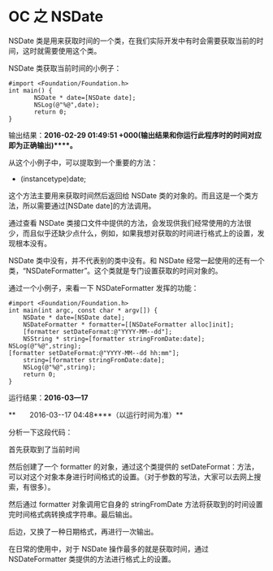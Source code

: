 # OC 之 NSDate

NSDate 类是用来获取时间的一个类，在我们实际开发中有时会需要获取当前的时间，这时就需要使用这个类。

NSDate 类获取当前时间的小例子：

```
#import <Foundation/Foundation.h>
int main() {
       NSDate * date=[NSDate date];
       NSLog(@"%@",date);
       return 0;
}
```

输出结果：**2016-02-29 01:49:51 +000(****输出结果和你运行此程序时的时间对应即为正确输出****)****。**

从这个小例子中，可以提取到一个重要的方法：

+ (instancetype)date;

这个方法主要用来获取时间然后返回给 NSDate 类的对象的。而且这是一个类方法，所以需要通过[NSDate date]的方法调用。

通过查看 NSDate 类接口文件中提供的方法，会发现供我们经常使用的方法很少，而且似乎还缺少点什么，例如，如果我想对获取的时间进行格式上的设置，发现根本没有。

NSDate 类中没有，并不代表别的类中没有。和 NSDate 经常一起使用的还有一个类，“NSDateFormatter”。这个类就是专门设置获取的时间对象的。

通过一个小例子，来看一下 NSDateFormatter 发挥的功能：

```
#import <Foundation/Foundation.h>
int main(int argc, const char * argv[]) {
    NSDate * date=[NSDate date];
    NSDateFormatter * formatter=[[NSDateFormatter alloc]init];
    [formatter setDateFormat:@"YYYY-MM--dd"];
    NSString * string=[formatter stringFromDate:date];
NSLog(@"%@",string);
[formatter setDateFormat:@"YYYY-MM--dd hh:mm"];
    string=[formatter stringFromDate:date];
    NSLog(@"%@",string);
    return 0;
}
```

运行结果：**2016-03—17**

**       2016-03--17 04:48****（以运行时间为准）**

分析一下这段代码：

首先获取到了当前时间

然后创建了一个 formatter 的对象，通过这个类提供的 setDateFormat：方法，可以对这个对象本身进行时间格式的设置。（对于参数的写法，大家可以去网上搜索，有很多）。

然后通过 formatter 对象调用它自身的 stringFromDate 方法将获取到的时间设置完时间格式病转换成字符串。最后输出。

后边，又换了一种日期格式，再进行一次输出。

在日常的使用中，对于 NSDate 操作最多的就是获取时间，通过 NSDateFormatter 类提供的方法进行格式上的设置。
